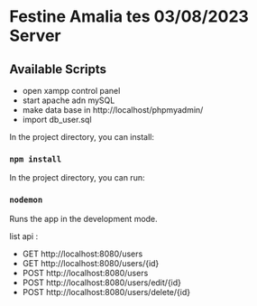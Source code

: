 # Festine Amalia tes 03/08/2023 Server


## Available Scripts


- open xampp control panel
- start apache adn mySQL
- make data base in http://localhost/phpmyadmin/
- import db_user.sql


In the project directory, you can install:
### `npm install`

In the project directory, you can run:

### `nodemon`

Runs the app in the development mode.<br />

list api :
- GET http://localhost:8080/users
- GET http://localhost:8080/users/{id}
- POST http://localhost:8080/users
- POST http://localhost:8080/users/edit/{id}
- POST http://localhost:8080/users/delete/{id}


